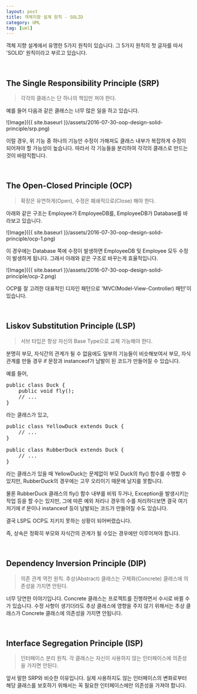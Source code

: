 ```yaml
---
layout: post
title: 객체지향 설계 원칙 - SOLID
category: UML
tag: [uml]
---
```


객체 지향 설계에서 유명한 5가지 원칙이 있습니다.
그 5가지 원칙의 첫 글자를 따서 'SOLID' 원칙이라고 부르고 있습니다.

<br>

## The Single Responsibility Principle (SRP)

> 각각의 클래스는 단 하나의 책임만 져야 한다.

예를 들어 다음과 같은 클래스는 너무 많은 일을 하고 있습니다.

![Image]({{ site.baseurl }}/assets/2016-07-30-oop-design-solid-principle/srp.png)

이럴 경우, 위 기능 중 하나의 기능만 수정이 가해져도 클래스 내부가 복잡하게 
수정이 되어져야 할 가능성이 높습니다. 따라서 각 기능들을 분리하여 
각각의 클래스로 만드는 것이 바람직합니다. 

<br>

## The Open-Closed Principle (OCP)

> 확장은 유연하게(Open), 수정은 폐쇄적으로(Close) 해야 한다.

아래와 같은 구조는 Employee가 EmployeeDB를, EmployeeDB가 Database를 바라보고 있습니다.

![Image]({{ site.baseurl }}/assets/2016-07-30-oop-design-solid-principle/ocp-1.png)

이 경우에는 Database 쪽에 수정이 발생하면 EmployeeDB 및 Employee 모두 수정이 발생하게 됩니다.
그래서 아래와 같은 구조로 바꾸는게 효율적입니다.

![Image]({{ site.baseurl }}/assets/2016-07-30-oop-design-solid-principle/ocp-2.png)

OCP를 잘 고려한 대표적인 디자인 패턴으로 'MVC(Model-View-Controller) 패턴'이 있습니다. 

<br>


## Liskov Substitution Principle (LSP)

> 서브 타입은 항상 자신의 Base Type으로 교체 가능해야 한다.

분명히 부모, 자식간의 관계가 될 수 없음에도 일부의 기능들이 비슷해보여서 부모, 자식 관계를
만들 경우 if 문장과 instanceof가 남발이 된 코드가 만들어질 수 있습니다.

예를 들어,

<pre class="prettyprint">
public class Duck {
	public void fly();
	// ...
}
</pre>

라는 클래스가 있고, 
<pre class="prettyprint">
public class YellowDuck extends Duck {
	// ...
}

public class RubberDuck extends Duck {
	// ...
}
</pre>

라는 클래스가 있을 때 YellowDuck는 문제없이 부모 Duck의 fly() 함수를 수행할 수 있지만, 
RubberDuck의 경우에는 고무 오리이기 때문에 날지를 못합니다. 

물론 RubberDuck 클래스의 fly() 함수 내부를 비워 두거나, Exception을 발생시키는 작업 등을
할 수는 있지만, 그에 따른 예외 처리나 경우의 수를 처리하다보면 결국 
여기 저기에 if 문이나 instanceof 등이 남발되는 코드가 만들어질 수도 있습니다.

결국 LSP도 OCP도 지키지 못하는 상황이 되어버렸습니다.

즉, 상속은 정확히 부모와 자식간의 관계가 될 수있는 경우에만 이루어져야 합니다.

<br>

## Dependency Inversion Principle (DIP)


> 의존 관계 역전 원칙. 추상(Abstract) 클래스는 구체화(Concrete) 클래스에 의존성을 가지면 안된다.

너무 당연한 이야기입니다. Concrete 클래스는 프로젝트를 진행하면서 수시로 바뀔 수가 있습니다.
수정 사항이 생기더라도 추상 클래스에 영향을 주지 않기 위해서는 추상 클래스가 Concrete 클래스에
의존성을 가지면 안됩니다.

<br>

## Interface Segregation Principle (ISP)

> 인터페이스 분리 원칙. 각 클래스는 자신이 사용하지 않는 인터페이스에 의존성을 가지면 안된다.

앞서 말한 SRP와 비슷한 이유입니다. 
실제 사용하지도 않는 인터페이스의 변화로부터 해당 클래스를 보호하기 위해서는
꼭 필요한 인터페이스에만 의존성을 가져야 합니다.
